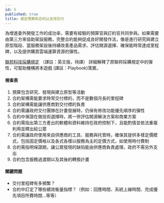 ```yaml
---
id: 5
published: true
title: 框定預算和合約以支持交付
---
```


為增進委外開發工作的成功率，需要有經驗的預算官與訂約官共同參與。如果需要由第三方來協助架設服務，完整合約能夠促成良好開發作法，像是進行研究與建立原型階段、當服務架設後持續改善產品需求、評估開源選擇、確保能時常達成里程碑，以及提供購買雲端運算資源的彈性。

[聯邦科技採購規定](https://playbook.cio.gov/techfar/) （譯註：英文版，待譯） 詳細解釋了原聯邦採購規定中的彈性，可幫助機構將本遊戲 (譯註：Playbook)落實。

#### 檢查表
1. 預算包含研究、發現與建立原型等活動
2. 合約架構需能要求時常交付標的，而不是數個月長的里程碑
3. 合約架構需能讓供應商對交付標的負責
4. 合約需讓政府交付團隊在計畫發展時，仍保有修改功能優先順序的彈性
5. 合約中保證在做技術選擇時，將一併評估開源解決方案和商業方案
6. 合約需指出第三方產出的軟體和資料維持在政府控制下，且能酌情並依法重複利用並釋出給公眾
7. 合約需讓政府使用來自供應商的工具、服務與托管時，確保其提供多樣定價模式，包括固定價格以及各式各樣以服務為主的定價方式，如使用時付費制
8. 合約需指明保證期，讓公眾發現的缺陷能由供應商負責處理，政府不需另外支出
9. 合約包含服務過渡期以及其後的轉換計畫

#### 關鍵問題
- 交付里程碑有多頻繁？
- 合約中訂定了哪些績效衡量指標？（例如：回應時間、系統上線時間、完成優先項目所費時間...等等）